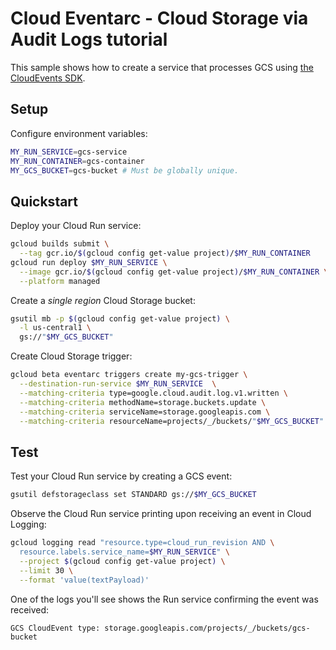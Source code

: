 # Cloud Eventarc - Cloud Storage via Audit Logs tutorial

This sample shows how to create a service that processes GCS using [the CloudEvents SDK](https://github.com/cloudevents/sdk-python).

## Setup

Configure environment variables:

```sh
MY_RUN_SERVICE=gcs-service
MY_RUN_CONTAINER=gcs-container
MY_GCS_BUCKET=gcs-bucket # Must be globally unique.
```

## Quickstart

Deploy your Cloud Run service:

```sh
gcloud builds submit \
  --tag gcr.io/$(gcloud config get-value project)/$MY_RUN_CONTAINER
gcloud run deploy $MY_RUN_SERVICE \
  --image gcr.io/$(gcloud config get-value project)/$MY_RUN_CONTAINER \
  --platform managed
```

Create a _single region_ Cloud Storage bucket:

```sh
gsutil mb -p $(gcloud config get-value project) \
  -l us-central1 \
  gs://"$MY_GCS_BUCKET"
```

Create Cloud Storage trigger:

```sh
gcloud beta eventarc triggers create my-gcs-trigger \
  --destination-run-service $MY_RUN_SERVICE  \
  --matching-criteria type=google.cloud.audit.log.v1.written \
  --matching-criteria methodName=storage.buckets.update \
  --matching-criteria serviceName=storage.googleapis.com \
  --matching-criteria resourceName=projects/_/buckets/"$MY_GCS_BUCKET"
```

## Test

Test your Cloud Run service by creating a GCS event:

```sh
gsutil defstorageclass set STANDARD gs://$MY_GCS_BUCKET
```

Observe the Cloud Run service printing upon receiving an event in Cloud Logging:

```sh
gcloud logging read "resource.type=cloud_run_revision AND \
  resource.labels.service_name=$MY_RUN_SERVICE" \
  --project $(gcloud config get-value project) \
  --limit 30 \
  --format 'value(textPayload)'
```

One of the logs you'll see shows the Run service confirming the event was received:

```
GCS CloudEvent type: storage.googleapis.com/projects/_/buckets/gcs-bucket
```